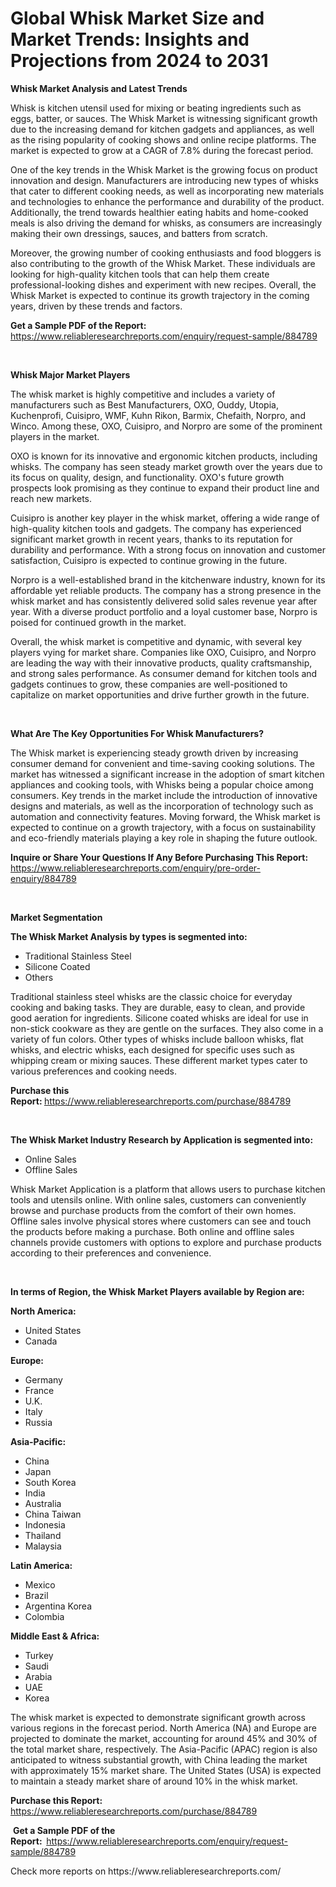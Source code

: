 <p><h1>Global Whisk Market Size and Market Trends: Insights and Projections from 2024 to 2031</h1></p><p><strong>Whisk Market Analysis and Latest Trends</strong></p>
<p><p>Whisk is kitchen utensil used for mixing or beating ingredients such as eggs, batter, or sauces. The Whisk Market is witnessing significant growth due to the increasing demand for kitchen gadgets and appliances, as well as the rising popularity of cooking shows and online recipe platforms. The market is expected to grow at a CAGR of 7.8% during the forecast period.</p><p>One of the key trends in the Whisk Market is the growing focus on product innovation and design. Manufacturers are introducing new types of whisks that cater to different cooking needs, as well as incorporating new materials and technologies to enhance the performance and durability of the product. Additionally, the trend towards healthier eating habits and home-cooked meals is also driving the demand for whisks, as consumers are increasingly making their own dressings, sauces, and batters from scratch.</p><p>Moreover, the growing number of cooking enthusiasts and food bloggers is also contributing to the growth of the Whisk Market. These individuals are looking for high-quality kitchen tools that can help them create professional-looking dishes and experiment with new recipes. Overall, the Whisk Market is expected to continue its growth trajectory in the coming years, driven by these trends and factors.</p></p>
<p><strong>Get a Sample PDF of the Report:&nbsp;</strong> <a href="https://www.reliableresearchreports.com/enquiry/request-sample/884789">https://www.reliableresearchreports.com/enquiry/request-sample/884789</a></p>
<p>&nbsp;</p>
<p><strong>Whisk Major Market Players</strong></p>
<p><p>The whisk market is highly competitive and includes a variety of manufacturers such as Best Manufacturers, OXO, Ouddy, Utopia, Kuchenprofi, Cuisipro, WMF, Kuhn Rikon, Barmix, Chefaith, Norpro, and Winco. Among these, OXO, Cuisipro, and Norpro are some of the prominent players in the market.</p><p>OXO is known for its innovative and ergonomic kitchen products, including whisks. The company has seen steady market growth over the years due to its focus on quality, design, and functionality. OXO's future growth prospects look promising as they continue to expand their product line and reach new markets.</p><p>Cuisipro is another key player in the whisk market, offering a wide range of high-quality kitchen tools and gadgets. The company has experienced significant market growth in recent years, thanks to its reputation for durability and performance. With a strong focus on innovation and customer satisfaction, Cuisipro is expected to continue growing in the future.</p><p>Norpro is a well-established brand in the kitchenware industry, known for its affordable yet reliable products. The company has a strong presence in the whisk market and has consistently delivered solid sales revenue year after year. With a diverse product portfolio and a loyal customer base, Norpro is poised for continued growth in the market.</p><p>Overall, the whisk market is competitive and dynamic, with several key players vying for market share. Companies like OXO, Cuisipro, and Norpro are leading the way with their innovative products, quality craftsmanship, and strong sales performance. As consumer demand for kitchen tools and gadgets continues to grow, these companies are well-positioned to capitalize on market opportunities and drive further growth in the future.</p></p>
<p>&nbsp;</p>
<p><strong>What Are The Key Opportunities For Whisk Manufacturers?</strong></p>
<p><p>The Whisk market is experiencing steady growth driven by increasing consumer demand for convenient and time-saving cooking solutions. The market has witnessed a significant increase in the adoption of smart kitchen appliances and cooking tools, with Whisks being a popular choice among consumers. Key trends in the market include the introduction of innovative designs and materials, as well as the incorporation of technology such as automation and connectivity features. Moving forward, the Whisk market is expected to continue on a growth trajectory, with a focus on sustainability and eco-friendly materials playing a key role in shaping the future outlook.</p></p>
<p><strong>Inquire or Share Your Questions If Any Before Purchasing This Report:</strong> <a href="https://www.reliableresearchreports.com/enquiry/pre-order-enquiry/884789">https://www.reliableresearchreports.com/enquiry/pre-order-enquiry/884789</a></p>
<p>&nbsp;</p>
<p><strong>Market Segmentation</strong></p>
<p><strong>The Whisk Market Analysis by types is segmented into:</strong></p>
<p><ul><li>Traditional Stainless Steel</li><li>Silicone Coated</li><li>Others</li></ul></p>
<p><p>Traditional stainless steel whisks are the classic choice for everyday cooking and baking tasks. They are durable, easy to clean, and provide good aeration for ingredients. Silicone coated whisks are ideal for use in non-stick cookware as they are gentle on the surfaces. They also come in a variety of fun colors. Other types of whisks include balloon whisks, flat whisks, and electric whisks, each designed for specific uses such as whipping cream or mixing sauces. These different market types cater to various preferences and cooking needs.</p></p>
<p><strong>Purchase this Report:&nbsp;</strong><a href="https://www.reliableresearchreports.com/purchase/884789">https://www.reliableresearchreports.com/purchase/884789</a></p>
<p>&nbsp;</p>
<p><strong>The Whisk Market Industry Research by Application is segmented into:</strong></p>
<p><ul><li>Online Sales</li><li>Offline Sales</li></ul></p>
<p><p>Whisk Market Application is a platform that allows users to purchase kitchen tools and utensils online. With online sales, customers can conveniently browse and purchase products from the comfort of their own homes. Offline sales involve physical stores where customers can see and touch the products before making a purchase. Both online and offline sales channels provide customers with options to explore and purchase products according to their preferences and convenience.</p></p>
<p>&nbsp;</p>
<p><strong>In terms of Region, the Whisk Market Players available by Region are:</strong></p>
<p>
    <p> <strong> North America: </strong>
        <ul>
            <li>United States</li>
            <li>Canada</li>
        </ul>
        </p> 
    <p> <strong> Europe: </strong>
        <ul>
            <li>Germany</li>
            <li>France</li>
            <li>U.K.</li>
            <li>Italy</li>
            <li>Russia</li>
        </ul>
        </p> 
    <p> <strong> Asia-Pacific: </strong>
        <ul>
            <li>China</li>
            <li>Japan</li>
            <li>South Korea</li>
            <li>India</li>
            <li>Australia</li>
            <li>China Taiwan</li>
            <li>Indonesia</li>
            <li>Thailand</li>
            <li>Malaysia</li>
        </ul>
        </p> 
    <p> <strong> Latin America: </strong>
        <ul>
            <li>Mexico</li>
            <li>Brazil</li>
            <li>Argentina Korea</li>
            <li>Colombia</li>
        </ul>
        </p> 
    <p> <strong> Middle East & Africa: </strong>
        <ul>
            <li>Turkey</li>
            <li>Saudi</li>
            <li>Arabia</li>
            <li>UAE</li>
            <li>Korea</li>
        </ul>
    </p>
    </p>
<p><p>The whisk market is expected to demonstrate significant growth across various regions in the forecast period. North America (NA) and Europe are projected to dominate the market, accounting for around 45% and 30% of the total market share, respectively. The Asia-Pacific (APAC) region is also anticipated to witness substantial growth, with China leading the market with approximately 15% market share. The United States (USA) is expected to maintain a steady market share of around 10% in the whisk market.</p></p>
<p><strong>Purchase this Report: </strong><a href="https://www.reliableresearchreports.com/purchase/884789">https://www.reliableresearchreports.com/purchase/884789</a></p>
<p>&nbsp;<strong>Get a Sample PDF of the Report:&nbsp;&nbsp;</strong><a href="https://www.reliableresearchreports.com/enquiry/request-sample/884789">https://www.reliableresearchreports.com/enquiry/request-sample/884789</a></p>
<p><strong></strong></p>
<p>Check more reports on https://www.reliableresearchreports.com/</p>